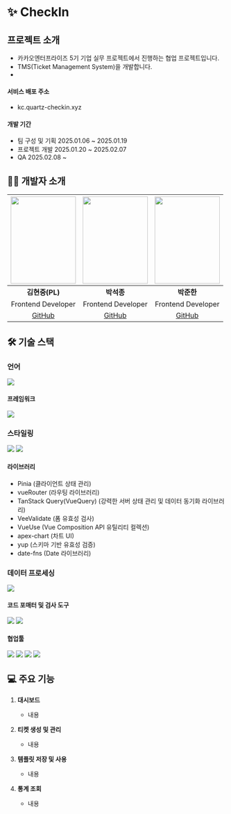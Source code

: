 # ✨ CheckIn

## 프로젝트 소개
- 카카오엔터프라이즈 5기 기업 실무 프로젝트에서 진행하는 협업 프로젝트입니다.
- TMS(Ticket Management System)을 개발합니다.
- 

#### 서비스 배포 주소
- kc.quartz-checkin.xyz

#### 개발 기간
- 팀 구성 및 기획
  2025.01.06 ~ 2025.01.19
- 프로젝트 개발
  2025.01.20 ~ 2025.02.07
- QA
  2025.02.08 ~ 

  
## 🧑‍💻 개발자 소개
|<img src="https://github.com/user-attachments/assets/3ae3d63a-3706-4aa2-9ff0-8db94d661436" width="150px" height="200px" />|<img src="https://github.com/user-attachments/assets/0701bd84-45bc-4391-9b06-16cf6d8d9468" width="150px" height="200px" />|<img src="https://github.com/user-attachments/assets/d0908b15-9ffe-45d2-acc4-7528227d444c" width="150px" height="200px" />|
|:---:|:---:|:---:|
|**김현중(PL)**|**박석종**|**박준한**|
|Frontend Developer|Frontend Developer|Frontend Developer|
|[GitHub](https://github.com/kimgorok) | [GitHub](https://github.com/PSeokJong) | [GitHub](https://github.com/viola30th)|

## 🛠️ 기술 스택

### 언어

<img src="https://img.shields.io/badge/TypeScript-007ACC?style=for-the-badge&logo=typescript&logoColor=white">

#### 프레임워크

<img src="https://img.shields.io/badge/Vue.js-35495E?style=for-the-badge&logo=vue.js&logoColor=4FC08D"> 

### 스타일링

<img src="https://img.shields.io/badge/Tailwind_CSS-38B2AC?style=for-the-badge&logo=tailwind-css&logoColor=white"> <img src="https://img.shields.io/badge/CSS-239120?&style=for-the-badge&logo=css3&logoColor=white">

#### 라이브러리

- Pinia (클라이언트 상태 관리)
- vueRouter (라우팅 라이브러리)
- TanStack Query(VueQuery) (강력한 서버 상태 관리 및 데이터 동기화 라이브러리)
- VeeValidate (폼 유효성 검사)
- VueUse (Vue Composition API 유틸리티 컬렉션)
- apex-chart (차트 UI) 
- yup (스키마 기반 유효성 검증)
- date-fns (Date 라이브러리)

### 데이터 프로세싱

<img src="https://img.shields.io/badge/AXIOS-5A29E4?style=for-the-badge&logo=axios&logoColor=white">

#### 코드 포매터 및 검사 도구

<img src="https://img.shields.io/badge/eslint-3A33D1?style=for-the-badge&logo=eslint&logoColor=white"> <img src="https://img.shields.io/badge/prettier-1A2C34?style=for-the-badge&logo=prettier&logoColor=F7BA3E"> 

#### 협업툴

<img src="https://img.shields.io/badge/github-181717?style=for-the-badge&logo=github&logoColor=white"> <img src="https://img.shields.io/badge/Notion-000000?style=for-the-badge&logo=notion&logoColor=white"> <img src="https://img.shields.io/badge/Jira-0052CC?style=for-the-badge&logo=Jira&logoColor=white"> <img src="https://img.shields.io/badge/Figma-F24E1E?style=for-the-badge&logo=figma&logoColor=white">

## 💻 주요 기능
1. **대시보드**
   - 내용

2. **티켓 생성 및 관리**
   - 내용

3. **템플릿 저장 및 사용**
   - 내용

4. **통계 조회**
   - 내용
     



